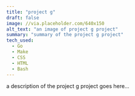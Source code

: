 ```yaml
---
title: "project g"
draft: false
image: //via.placeholder.com/640x150
alt_text: "an image of project g project"
summary: "summary of the project g project"
tech_used:
  - Go
  - Make
  - CSS
  - HTML
  - Bash
---
```


a description of the project g project goes here...
